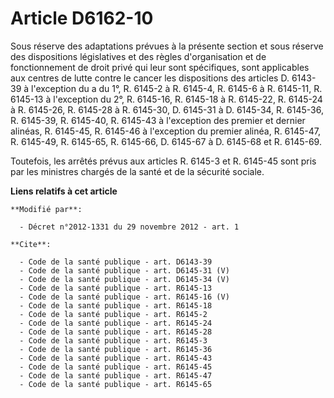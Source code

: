 # Article D6162-10

Sous réserve des adaptations prévues à la présente section et sous réserve des dispositions législatives et des règles
d'organisation et de fonctionnement de droit privé qui leur sont spécifiques, sont applicables aux centres de lutte contre le
cancer les dispositions des articles D. 6143-39 à l'exception du a du 1°, R. 6145-2 à R. 6145-4, R. 6145-6 à R. 6145-11, R.
6145-13 à l'exception du 2°, R. 6145-16, R. 6145-18 à R. 6145-22, R. 6145-24 à R. 6145-26, R. 6145-28 à R. 6145-30, D.
6145-31 à D. 6145-34, R. 6145-36, R. 6145-39, R. 6145-40, R. 6145-43 à l'exception des premier et dernier alinéas, R.
6145-45, R. 6145-46 à l'exception du premier alinéa, R. 6145-47, R. 6145-49, R. 6145-65, R. 6145-66, D. 6145-67 à D. 6145-68
et R. 6145-69. 

Toutefois, les arrêtés prévus aux articles R. 6145-3 et R. 6145-45 sont pris par les ministres chargés de la santé et de la
sécurité sociale.

**Liens relatifs à cet article**

	**Modifié par**:

	  - Décret n°2012-1331 du 29 novembre 2012 - art. 1

	**Cite**:

	  - Code de la santé publique - art. D6143-39
	  - Code de la santé publique - art. D6145-31 (V)
	  - Code de la santé publique - art. D6145-34 (V)
	  - Code de la santé publique - art. R6145-13
	  - Code de la santé publique - art. R6145-16 (V)
	  - Code de la santé publique - art. R6145-18
	  - Code de la santé publique - art. R6145-2
	  - Code de la santé publique - art. R6145-24
	  - Code de la santé publique - art. R6145-28
	  - Code de la santé publique - art. R6145-3
	  - Code de la santé publique - art. R6145-36
	  - Code de la santé publique - art. R6145-43
	  - Code de la santé publique - art. R6145-45
	  - Code de la santé publique - art. R6145-47
	  - Code de la santé publique - art. R6145-65
